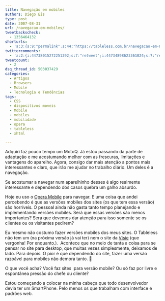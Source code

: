 ```yaml
---
title: Navegação em mobiles
authors: Diego Eis
type: post
date: 2007-08-31
url: /navegacao-em-mobiles/
tweetbackscheck:
  - 1356464132
shorturls:
  - 'a:3:{s:9:"permalink";s:44:"https://tableless.com.br/navegacao-em-mobiles";s:7:"tinyurl";s:26:"https://tinyurl.com/3mjzud4";s:4:"isgd";s:19:"https://is.gd/oqp5YW";}'
twittercomments:
  - 'a:2:{i:44738015272251392;s:7:"retweet";i:44734898623361024;s:7:"retweet";}'
tweetcount:
  - 2
dsq_thread_id: 503037429
categories:
  - Artigos
  - Browsers
  - Mobile
  - Tecnologia e Tendências
tags:
  - CSS
  - dispositivos moveis
  - Mobile
  - mobiles
  - mobilidade
  - opera
  - tableless
  - xhtml

---
```

Adquiri faz pouco tempo um MotoQ. Já estou passando da parte de adaptação e me acostumando melhor com as frescuras, limitações e vantagens do aparelho. Agora, consigo dar mais atenção a pontos mais interessantes e claro, que irão me ajudar no trabalho diário. Um deles é a navegação.

Se acostumar a navegar num aparelhinho desses é algo realmente interessante e dependendo dos casos quebra um galho absurdo.
  
Hoje eu uso o [Opera Mobile][1] para navegar. E uma coisa que andei percebendo é que as versões mobiles dos sites (os que tem essa versão) são horríveis. O pessoal ainda não gasta tanto tempo planejando e implementando versões mobiles. Será que essas versões são menos importantes? Será que devemos dar atenção para isso somente se os clientes ou os visitantes pedirem?

Eu mesmo não costumo fazer versões mobiles dos meus sites. O Tableless não tem um (na próxima versão já vai ter) nem o site da [Visie][2] (que vergonha! Por enquanto.).  Acontece que no meio de tanta a coisa para se pensar no site para desktop, que muitas vezes simplesmente, deixamos de lado. Para depois. O pior é que dependendo do site, fazer uma versão razoável para mobiles não demora tanto. 🙁

O que você acha? Você faz sites  para versão mobile? Ou só faz por livre e espontânea pressão do chefe ou cliente?

Estou começando a colocar na minha cabeça que todo desenvolvedor devia ter um SmartPhone. Pelo menos os que trabalham com interface e padrões web.

 [1]: https://www.opera.com/products/mobile/products/
 [2]: https://visie.com.br/
